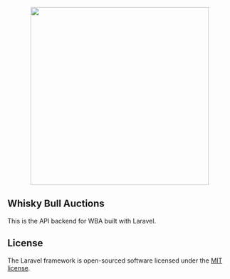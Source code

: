 <p align="center"><a href="https://www.whiskybull.com/" target="_blank"><img src="https://www.whiskybull.com/sites/whiskybull/images/logo.png?v=2" width="400"></a></p>

## Whisky Bull Auctions
This is the API backend for WBA built with Laravel.




## License

The Laravel framework is open-sourced software licensed under the [MIT license](https://opensource.org/licenses/MIT).
